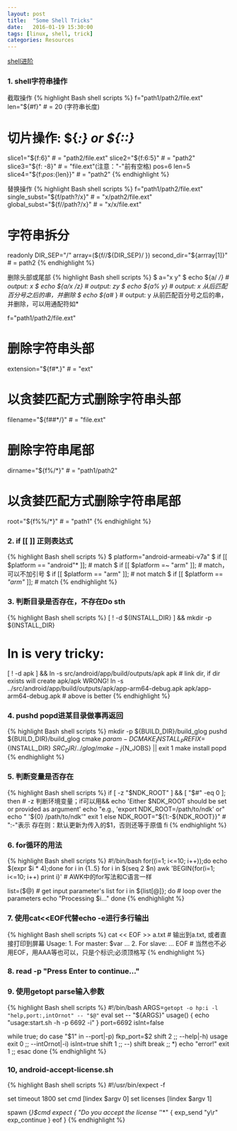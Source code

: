 ```yaml
---
layout: post
title:  "Some Shell Tricks"
date:   2016-01-19 15:30:00
tags: [linux, shell, trick]
categories: Resources
---
```


[shell进阶](http://www.361way.com/bash-15minutes-advanced/3248.html)

### 1. shell字符串操作
截取操作
{% highlight Bash shell scripts %}
f="path1/path2/file.ext"
len="${#f}" # = 20 (字符串长度)
# 切片操作: ${<var>:<start>} or ${<var>:<start>:<length>}
slice1="${f:6}" # = "path2/file.ext"
slice2="${f:6:5}" # = "path2"
slice3="${f: -8}" # = "file.ext"(注意："-"前有空格)
pos=6
len=5
slice4="${f:${pos}:${len}}" # = "path2" 
{% endhighlight %}

替换操作
{% highlight Bash shell scripts %}
f="path1/path2/file.ext"
single_subst="${f/path?/x}"   # = "x/path2/file.ext"
global_subst="${f//path?/x}"  # = "x/x/file.ext"
# 字符串拆分
readonly DIR_SEP="/"
array=(${f//${DIR_SEP}/ })
second_dir="${arrray[1]}"     # = path2 
{% endhighlight %}

删除头部或尾部
{% highlight Bash shell scripts %}
$ a="x y"
$ echo ${a/ */}  # output: x
$ echo ${a/x /z} # output: zy
$ echo ${a% y}  # output: x 从后匹配百分号之后的串，并删除
$ echo ${a#* }  # output: y 从前匹配百分号之后的串，并删除，可以用通配符如*

f="path1/path2/file.ext"
# 删除字符串头部
extension="${f#*.}"  # = "ext"
# 以贪婪匹配方式删除字符串头部
filename="${f##*/}"  # = "file.ext"
# 删除字符串尾部
dirname="${f%/*}"    # = "path1/path2"
# 以贪婪匹配方式删除字符串尾部
root="${f%%/*}"      # = "path1"
{% endhighlight %}

### 2. if [[ ]] 正则表达式
{% highlight Bash shell scripts %}
$ platform="android-armeabi-v7a"
$ if [[ $platform == "android"* ]];  # match
$ if [[ $platform =~ "arm" ]];  # match，可以不加引号
$ if [[ $platform == "arm" ]];  # not match
$ if [[ $platform == *"arm"* ]];  # match
{% endhighlight %}

### 3. 判断目录是否存在，不存在Do sth
{% highlight Bash shell scripts %}
[ ! -d ${INSTALL_DIR} ] && mkdir -p ${INSTALL_DIR}
# ln is very tricky:
[ ! -d apk ] && ln -s src/android/app/build/outputs/apk apk  # link dir, if dir exists will create apk/apk WRONG!
ln -s ../src/android/app/build/outputs/apk/app-arm64-debug.apk apk/app-arm64-debug.apk  # above is better
{% endhighlight %}

### 4. pushd popd进某目录做事再返回
{% highlight Bash shell scripts %}
mkdir -p ${BUILD_DIR}/build_glog
pushd ${BUILD_DIR}/build_glog
cmake $param -DCMAKE_INSTALL_PREFIX=${INSTALL_DIR} ${SRC_DIR}/../glog/
make -j${N_JOBS} || exit 1
make install
popd
{% endhighlight %}

### 5. 判断变量是否存在
{% highlight Bash shell scripts %}
if [ -z "$NDK_ROOT" ] && [ "$#" -eq 0 ]; then  # -z 判断环境变量；if可以用&&
    echo 'Either $NDK_ROOT should be set or provided as argument'
    echo "e.g., 'export NDK_ROOT=/path/to/ndk' or"
    echo "      '${0} /path/to/ndk'"
    exit 1
else
    NDK_ROOT="${1:-${NDK_ROOT}}"  # ":-"表示 存在则：默认更新为传入的$1，否则还等于原值
fi
{% endhighlight %}

### 6. for循环的用法
{% highlight Bash shell scripts %}
#!/bin/bash
for((i=1; i<=10; i++));do echo $(expr $i \* 4);done
for i in {1..5}
for i in $(seq 2 $n)
awk 'BEGIN{for(i=1; i<=10; i++) print i}'  # AWK中的for写法和C语言一样

list=($@)  # get input parameter's list
for i in ${list[@]}; do  # loop over the parameters
  echo "Processing $i..."
done
{% endhighlight %}

### 7. 使用cat<<EOF代替echo -e进行多行输出
{% highlight Bash shell scripts %}
cat << EOF >> a.txt  # 输出到a.txt, 或者直接打印到屏幕
      Usage:
      1. For master:
      	 \$var
      	 ...
      2. For slave:
         ...
EOF  # 当然也不必用EOF，用AAA等也可以，只是个标识;必须顶格写
{% endhighlight %}

### 8. read -p "Press Enter to continue..."

### 9. 使用getopt parse输入参数
{% highlight Bash shell scripts %}
#!/bin/bash
ARGS=`getopt -o hp:i -l "help,port:,intOrnot" -- "$@"`
eval set -- "${ARGS}"
usage() {
    echo "usage:start.sh -h -p 6692 -i"
}
port=6692
isInt=false

while true;
do
    case "$1" in
        --port|-p)
            fkp_port=$2
            shift 2
            ;;
        --help|-h)
            usage
            exit 0
            ;;
        --intOrnot|-i)
            isInt=true
            shift 1
            ;;
        --)
            shift
            break
            ;;
        *)
            echo "error!"
            exit 1
            ;;
    esac
done
{% endhighlight %}

### 10, android-accept-license.sh
{% highlight Bash shell scripts %}
#!/usr/bin/expect -f

set timeout 1800
set cmd [lindex $argv 0]
set licenses [lindex $argv 1]

spawn {*}$cmd
expect {
  "Do you accept the license '*'*" {
        exp_send "y\r"
        exp_continue
  }
  eof
}
{% endhighlight %}
